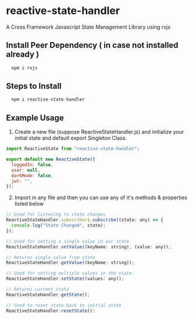 # reactive-state-handler

A Cross Framework Javascript State Management Library using rxjs

## Install Peer Dependency ( in case not installed already )

```javascript
  npm i rxjs
```

## Steps to Install

```javascript
  npm i reactive-state-handler
```

## Example Usage

1. Create a new file (suppose ReactiveStateHandler.js) and initialize your initial state and default export Singleton Class.

```javascript
import ReactiveState from "reactive-state-handler";

export default new ReactiveState({
  loggedIn: false,
  user: null,
  darkMode: false,
  jwt: "",
});
```

2. Import in any file and then you can use any of it's methods & properties listed below

```javascript
// Used for listening to state changes
ReactiveStateHandler.subscriber$.subscribe((state: any) => {
  console.log("State Changed", state);
});

// Used for setting a single value in our state
ReactiveStateHandler.setValue((keyName: string), (value: any));

// Returns single value from state
ReactiveStateHandler.getValue((keyName: string));

// Used for setting multiple values in the state
ReactiveStateHandler.setState((values: any));

// Returns current state
ReactiveStateHandler.getState();

// Used to reset state back to initial state
ReactiveStateHandler.resetState();
```
